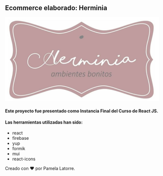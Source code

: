 ## Ecommerce elaborado: Herminia

![](./src/assets/images/logo.jpeg)

#### Este proyecto fue presentado como Instancia Final del Curso de React JS.

#### Las herramientas utilizadas han sido:

- react
- firebase
- yup
- formik
- mui
- react-icons

Creado con ❤ por Pamela Latorre.
